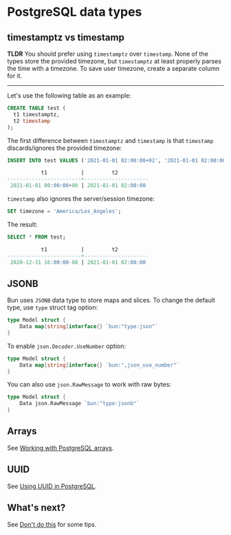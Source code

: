 # PostgreSQL data types

## timestamptz vs timestamp

**TLDR** You should prefer using `timestamptz` over `timestamp`. None of the types store the
provided timezone, but `timestamptz` at least properly parses the time with a timezone. To save user
timezone, create a separate column for it.

---

Let's use the following table as an example:

```sql
CREATE TABLE test (
  t1 timestamptz,
  t2 timestamp
);
```

The first difference between `timestamptz` and `timestamp` is that `timestamp` discards/ignores the
provided timezone:

```sql
INSERT INTO test VALUES ('2021-01-01 02:00:00+02', '2021-01-01 02:00:00+02') RETURNING *;

           t1           |         t2
------------------------+---------------------
 2021-01-01 00:00:00+00 | 2021-01-01 02:00:00
```

`timestamp` also ignores the server/session timezone:

```sql
SET timezone = 'America/Los_Angeles';
```

The result:

```sql
SELECT * FROM test;

           t1           |         t2
------------------------+---------------------
 2020-12-31 16:00:00-08 | 2021-01-01 02:00:00
```

## JSONB

Bun uses `JSONB` data type to store maps and slices. To change the default type, use `type` struct
tag option:

```go
type Model struct {
	Data map[string]interface{} `bun:"type:json"`
}
```

To enable `json.Decoder.UseNumber` option:

```go
type Model struct {
	Data map[string]interface{} `bun:",json_use_number"`
}
```

You can also use `json.RawMessage` to work with raw bytes:

```go
type Model struct {
	Data json.RawMessage `bun:"type:jsonb"`
}
```

## Arrays

See [Working with PostgreSQL arrays](arrays.md).

## UUID

See [Using UUID in PostgreSQL](uuid.md).

## What's next?

See [Don't do this](https://wiki.postgresql.org/wiki/Don%27t_Do_This) for some tips.
